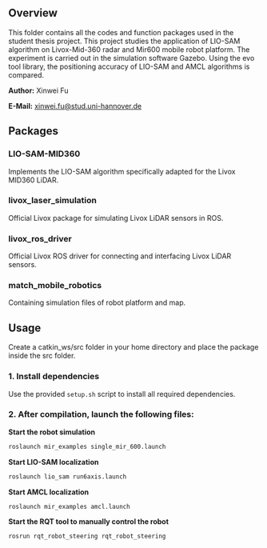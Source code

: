 ## Overview
This folder contains all the codes and function packages used in the student thesis project. This project studies the application of LIO-SAM algorithm on Livox-Mid-360 radar and Mir600 mobile robot platform. The experiment is carried out in the simulation software Gazebo.
Using the evo tool library, the positioning accuracy of LIO-SAM and AMCL algorithms is compared.

**Author:** Xinwei Fu

**E-Mail:** xinwei.fu@stud.uni-hannover.de

## Packages
### LIO-SAM-MID360
Implements the LIO-SAM algorithm specifically adapted for the Livox MID360 LiDAR.
### livox_laser_simulation
Official Livox package for simulating Livox LiDAR sensors in ROS.
### livox_ros_driver
Official Livox ROS driver for connecting and interfacing Livox LiDAR sensors.
### match_mobile_robotics
Containing simulation files of robot platform and map.

## Usage
Create a catkin_ws/src folder in your home directory and place the package inside the src folder.

### 1. Install dependencies

Use the provided `setup.sh` script to install all required dependencies.

### 2. After compilation, launch the following files:

**Start the robot simulation**
```bash
roslaunch mir_examples single_mir_600.launch
```
**Start LIO-SAM localization**
```bash
roslaunch lio_sam run6axis.launch
```
**Start AMCL localization**
```bash
roslaunch mir_examples amcl.launch
```
**Start the RQT tool to manually control the robot**
```bash
rosrun rqt_robot_steering rqt_robot_steering
```


